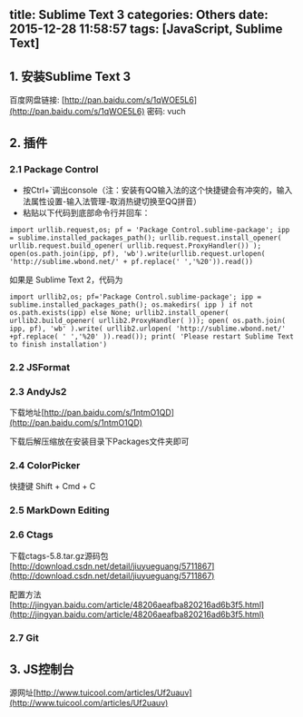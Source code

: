 title: Sublime Text 3
categories: Others
date: 2015-12-28 11:58:57
tags: [JavaScript, Sublime Text]
---
## 1. 安装Sublime Text 3

百度网盘链接: [http://pan.baidu.com/s/1qWOE5L6](http://pan.baidu.com/s/1qWOE5L6) 密码: vuch

## 2. 插件 

### 2.1 Package Control

- 按Ctrl+`调出console（注：安装有QQ输入法的这个快捷键会有冲突的，输入法属性设置-输入法管理-取消热键切换至QQ拼音）
- 粘贴以下代码到底部命令行并回车：
<!--more-->

```
import urllib.request,os; pf = 'Package Control.sublime-package'; ipp = sublime.installed_packages_path(); urllib.request.install_opener( urllib.request.build_opener( urllib.request.ProxyHandler()) ); open(os.path.join(ipp, pf), 'wb').write(urllib.request.urlopen( 'http://sublime.wbond.net/' + pf.replace(' ','%20')).read())
```

如果是 Sublime Text 2，代码为

```
import urllib2,os; pf='Package Control.sublime-package'; ipp = sublime.installed_packages_path(); os.makedirs( ipp ) if not os.path.exists(ipp) else None; urllib2.install_opener( urllib2.build_opener( urllib2.ProxyHandler( ))); open( os.path.join( ipp, pf), 'wb' ).write( urllib2.urlopen( 'http://sublime.wbond.net/' +pf.replace( ' ','%20' )).read()); print( 'Please restart Sublime Text to finish installation')
```

### 2.2 JSFormat

### 2.3 AndyJs2

下载地址[http://pan.baidu.com/s/1ntmO1QD](http://pan.baidu.com/s/1ntmO1QD)

下载后解压缩放在安装目录下Packages文件夹即可

### 2.4 ColorPicker

快捷键 Shift + Cmd + C

### 2.5 MarkDown Editing

### 2.6 Ctags

下载ctags-5.8.tar.gz源码包  [http://download.csdn.net/detail/jiuyueguang/5711867](http://download.csdn.net/detail/jiuyueguang/5711867)

配置方法 [http://jingyan.baidu.com/article/48206aeafba820216ad6b3f5.html](http://jingyan.baidu.com/article/48206aeafba820216ad6b3f5.html)

### 2.7 Git

## 3. JS控制台

源网址[http://www.tuicool.com/articles/Uf2uauv](http://www.tuicool.com/articles/Uf2uauv)
